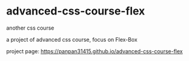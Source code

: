 # advanced-css-course-flex
another css course

a project of advanced css course, focus on Flex-Box

project page:  https://panpan31415.github.io/advanced-css-course-flex
